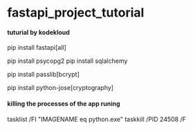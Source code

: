# fastapi_project_tutorial
#### tuturial by kodekloud


pip install fastapi[all]

pip install psycopg2
pip install sqlalchemy 


pip install passlib[bcrypt]

pip install python-jose[cryptography] 







#### killing the processes of the app runing
tasklist /FI "IMAGENAME eq python.exe"
taskkill /PID 24508  /F